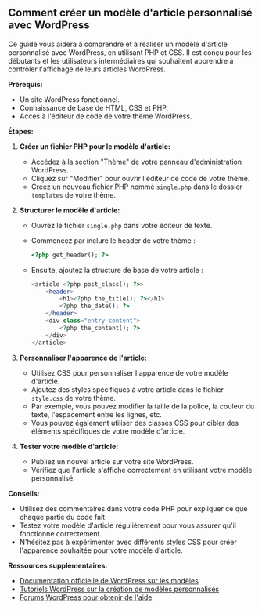 ## Comment créer un modèle d'article personnalisé avec WordPress

Ce guide vous aidera à comprendre et à réaliser un modèle d'article personnalisé avec WordPress, en utilisant PHP et CSS. Il est conçu pour les débutants et les utilisateurs intermédiaires qui souhaitent apprendre à contrôler l'affichage de leurs articles WordPress.

**Prérequis:**

* Un site WordPress fonctionnel.
* Connaissance de base de HTML, CSS et PHP.
* Accès à l'éditeur de code de votre thème WordPress.

**Étapes:**

1. **Créer un fichier PHP pour le modèle d'article:**

   * Accédez à la section "Thème" de votre panneau d'administration WordPress.
   * Cliquez sur "Modifier" pour ouvrir l'éditeur de code de votre thème.
   * Créez un nouveau fichier PHP nommé `single.php` dans le dossier `templates` de votre thème.

2. **Structurer le modèle d'article:**

   * Ouvrez le fichier `single.php` dans votre éditeur de texte.
   * Commencez par inclure le header de votre thème :

     ```php
     <?php get_header(); ?>
     ```

   * Ensuite, ajoutez la structure de base de votre article :

     ```php
     <article <?php post_class(); ?>>
         <header>
             <h1><?php the_title(); ?></h1>
             <?php the_date(); ?>
         </header>
         <div class="entry-content">
             <?php the_content(); ?>
         </div>
     </article>
     ```

3. **Personnaliser l'apparence de l'article:**

   * Utilisez CSS pour personnaliser l'apparence de votre modèle d'article.
   * Ajoutez des styles spécifiques à votre article dans le fichier `style.css` de votre thème.
   * Par exemple, vous pouvez modifier la taille de la police, la couleur du texte, l'espacement entre les lignes, etc.
   * Vous pouvez également utiliser des classes CSS pour cibler des éléments spécifiques de votre modèle d'article.

4. **Tester votre modèle d'article:**

   * Publiez un nouvel article sur votre site WordPress.
   * Vérifiez que l'article s'affiche correctement en utilisant votre modèle personnalisé.

**Conseils:**

* Utilisez des commentaires dans votre code PHP pour expliquer ce que chaque partie du code fait.
* Testez votre modèle d'article régulièrement pour vous assurer qu'il fonctionne correctement.
* N'hésitez pas à expérimenter avec différents styles CSS pour créer l'apparence souhaitée pour votre modèle d'article.

**Ressources supplémentaires:**

* [Documentation officielle de WordPress sur les modèles](https://developer.wordpress.org/themes/template-files-explained/)
* [Tutoriels WordPress sur la création de modèles personnalisés](https://www.wpbeginner.com/themes/how-to-create-a-custom-wordpress-theme/)
* [Forums WordPress pour obtenir de l'aide](https://wordpress.org/support/)



